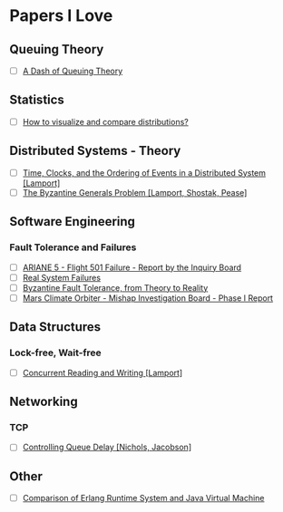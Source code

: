 # Papers I Love

## Queuing Theory

- [ ] [A Dash of Queuing Theory](http://ss15-teropa.divshot.io/)

## Statistics

- [ ] [How to visualize and compare distributions?](https://flowingdata.com/2012/05/15/how-to-visualize-and-compare-distributions/)

## Distributed Systems - Theory

- [ ] [Time, Clocks, and the Ordering of Events in a Distributed System [Lamport]](http://amturing.acm.org/p558-lamport.pdf)
- [ ] [The Byzantine Generals Problem [Lamport, Shostak, Pease]](http://research.microsoft.com/en-us/um/people/lamport/pubs/byz.pdf)

## Software Engineering

### Fault Tolerance and Failures

- [ ] [ARIANE 5 - Flight 501 Failure - Report by the Inquiry Board](http://esamultimedia.esa.int/docs/esa-x-1819eng.pdf)
- [ ] [Real System Failures](https://c3.nasa.gov/dashlink/static/media/other/Introduction1.html)
- [ ] [Byzantine Fault Tolerance, from Theory to Reality](https://www.cs.indiana.edu/classes/p545/post/lec/fault-tolerance/Driscoll-Hall-Sivencrona-Xumsteg-03.pdf)
- [ ] [Mars Climate Orbiter - Mishap Investigation Board - Phase I Report](http://ftp.hq.nasa.gov/pub/pao/reports/1999/MCO_report.pdf)

## Data Structures

### Lock-free, Wait-free

- [ ] [Concurrent Reading and Writing [Lamport]](http://research.microsoft.com/en-us/um/people/lamport/pubs/rd-wr.pdf)

## Networking

### TCP

- [ ] [Controlling Queue Delay [Nichols, Jacobson]](http://delivery.acm.org/10.1145/2210000/2209336/p20-nichols.pdf?ip=89.75.156.194&id=2209336&acc=OPEN&key=4D4702B0C3E38B35%2E4D4702B0C3E38B35%2E4D4702B0C3E38B35%2E6D218144511F3437&CFID=734013774&CFTOKEN=87451886&__acm__=1448721166_5aa1bff1bfe693ed3914e1449e5f25b9)

## Other

- [ ] [Comparison of Erlang Runtime System and Java Virtual Machine](http://ds.cs.ut.ee/courses/course-files/To303nis%20Pool%20.pdf)
